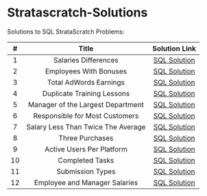 # Stratascratch-Solutions

Solutions to SQL StrataScratch Problems:
 
| # | Title | Solution Link |
| :---:         |     :---:      |          :---: |
|1|Salaries Differences| [SQL Solution](https://github.com/umaraj033107/Stratascratch-Solutions/blob/main/Salaries%20Differences.sql)  |
|2|Employees With Bonuses|[SQL Solution](https://github.com/umaraj033107/Stratascratch-Solutions/blob/main/Employees%20With%20Bonuses.sql)     |
|3|Total AdWords Earnings|[SQL Solution](https://github.com/umaraj033107/Stratascratch-Solutions/blob/main/Total%20AdWords%20Earnings.sql)|
|4|Duplicate Training Lessons|[SQL Solution](https://github.com/UmaTheDataScientist/Stratascratch-Solutions/blob/main/Duplicate%20Training%20Lessons.sql)|
|5|Manager of the Largest Department|[SQL Solution](https://github.com/UmaTheDataScientist/Stratascratch-Solutions/blob/main/Manager%20of%20the%20Largest%20Department.sql)|
|6|Responsible for Most Customers|[SQL Solution](https://github.com/UmaTheDataScientist/Stratascratch-Solutions/blob/main/Responsible%20for%20Most%20Customers.sql)
|7|Salary Less Than Twice The Average|[SQL Solution](https://github.com/UmaTheDataScientist/Stratascratch-Solutions/blob/main/Salary%20Less%20Than%20Twice%20The%20Average.sql)
|8|Three Purchases|[SQL Solution](https://github.com/UmaTheDataScientist/Stratascratch-Solutions/blob/main/Three%20Purchases.sql)
|9|Active Users Per Platform| [SQL Solution](https://github.com/UmaTheDataScientist/Stratascratch-Solutions/blob/main/Active%20Users%20Per%20Platform.sql)|
|10|Completed Tasks|[SQL Solution](https://github.com/UmaTheDataScientist/Stratascratch-Solutions/blob/main/Completed%20Tasks.sql)|
|11|Submission Types|[SQL Solution](https://github.com/UmaTheDataScientist/Stratascratch-Solutions/blob/main/Submission%20Types.sql)|
|12|Employee and Manager Salaries|[SQL Solution](https://github.com/UmaTheDataScientist/Stratascratch-Solutions/blob/main/Employee%20and%20Manager%20Salaries.sql)
